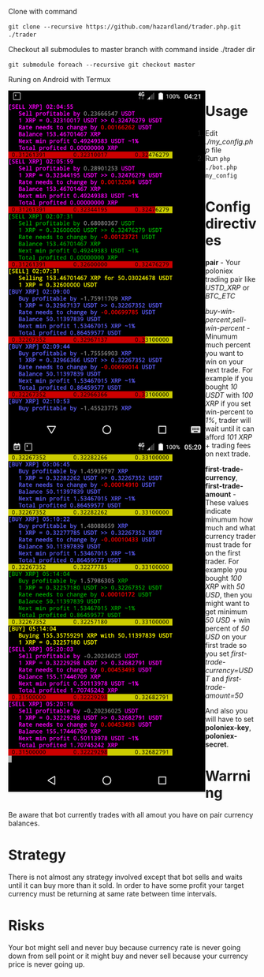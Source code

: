 Clone with command
```
git clone --recursive https://github.com/hazardland/trader.php.git ./trader
```
Checkout all submodules to master branch with command inside ./trader dir
```
git submodule foreach --recursive git checkout master
```
Runing on Android with Termux

<div>
<img src="./doc/images/xrp_sell.png" width="400" style='float:left'/>
<img src="./doc/images/xrp_buy.png" width="400" style='float:left'/>
</div>

# Usage

1. Edit *./my_config.php* file
3. Run ```php ./bot.php my_config```

# Config directives

**pair** - Your poloniex trading pair like *USTD_XRP* or *BTC_ETC*

*buy-win-percent*,*sell-win-percent* - Minumum much percent you want to win on your next trade. For example if you bought *10 USDT* with *100 XRP* if you set win-percent to *1%*, trader will wait until it can afford *101 XRP* + trading fees on next trade.

**first-trade-currency**, **first-trade-amount** - These values indicate minumum how much and what currency trader must trade for on the first trader. For example you bought *100 XRP* with *50 USD*, then you might want to get minimum *50 USD* + win percent of *50 USD* on your first trade so you set *first-trade-currency=USDT* and *first-trade-amount=50*

And also you will have to set **poloniex-key**, **poloniex-secret**.

# Warrning

Be aware that bot currently trades with all amout you have on pair currency balances.

# Strategy

There is not almost any strategy involved except that bot sells and waits until it can buy more than it sold. In order to have some profit your target currency must be returning at same rate between time intervals.

# Risks

Your bot might sell and never buy because currency rate is never going down from sell point or it might buy and never sell because your currency price is never going up.
